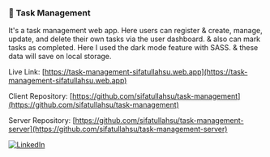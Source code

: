 ### 🔗 Task Management

It's a task management web app. Here users can register & create, manage, update, and delete their own tasks via the user dashboard. & also can mark tasks as completed. Here I used the dark mode feature with SASS. & these data will save on local storage.

Live Link: [https://task-management-sifatullahsu.web.app](https://task-management-sifatullahsu.web.app)

Client Repository: [https://github.com/sifatullahsu/task-management](https://github.com/sifatullahsu/task-management)

Server Repository: [https://github.com/sifatullahsu/task-management-server](https://github.com/sifatullahsu/task-management-server)

[![LinkedIn](https://img.shields.io/badge/LinkedIn-0077B5?style=for-the-badge&logo=linkedin&logoColor=white)](https://www.linkedin.com/in/sifatullahsu)
